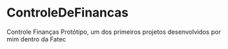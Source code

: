 # ControleDeFinancas
Controle Finanças Protótipo, um dos primeiros projetos desenvolvidos por mim dentro da Fatec
